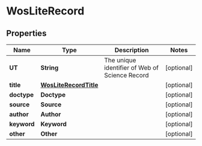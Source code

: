 

# WosLiteRecord


## Properties

Name | Type | Description | Notes
------------ | ------------- | ------------- | -------------
**UT** | **String** | The unique identifier of Web of Science Record |  [optional]
**title** | [**WosLiteRecordTitle**](WosLiteRecordTitle.md) |  |  [optional]
**doctype** | **Doctype** |  |  [optional]
**source** | **Source** |  |  [optional]
**author** | **Author** |  |  [optional]
**keyword** | **Keyword** |  |  [optional]
**other** | **Other** |  |  [optional]



